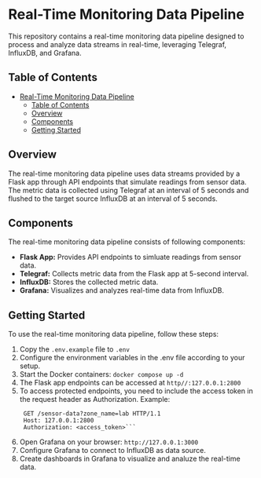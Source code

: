 # Real-Time Monitoring Data Pipeline

This repository contains a real-time monitoring data pipeline designed to process and analyze data streams in real-time, leveraging Telegraf, InfluxDB, and Grafana.

## Table of Contents

- [Real-Time Monitoring Data Pipeline](#real-time-monitoring-data-pipeline)
  - [Table of Contents](#table-of-contents)
  - [Overview](#overview)
  - [Components](#components)
  - [Getting Started](#getting-started)

## Overview

The real-time monitoring data pipeline uses data streams provided by a Flask app through API endpoints that simulate readings from sensor data. The metric data is collected using Telegraf at an interval of 5 seconds and flushed to the target source InfluxDB at an interval of 5 seconds.

## Components

The real-time monitoring data pipeline consists of following components:

- <b>Flask App:</b> Provides API endpoints to simluate readings from sensor data.
- <b>Telegraf:</b> Collects metric data from the Flask app at 5-second interval.
- <b>InfluxDB:</b> Stores the collected metric data.
- <b>Grafana:</b> Visualizes and analyzes real-time data from InfluxDB.

## Getting Started

To use the real-time monitoring data pipeline, follow these steps:

1. Copy the `.env.example` file to `.env`
2. Configure the environment variables in the .env file according to your setup.
3. Start the Docker containers: `docker compose up -d`
4. The Flask app endpoints can be accessed at `http//:127.0.0.1:2800`
5. To access protected endpoints, you need to include the access token in the request header as Authorization.
   Example:
   ````console
    GET /sensor-data?zone_name=lab HTTP/1.1
    Host: 127.0.0.1:2800
    Authorization: <access_token>```
   ````
6. Open Grafana on your browser: `http://127.0.0.1:3000`
7. Configure Grafana to connect to InfluxDB as data source.
8. Create dashboards in Grafana to visualize and analuze the real-time data.
